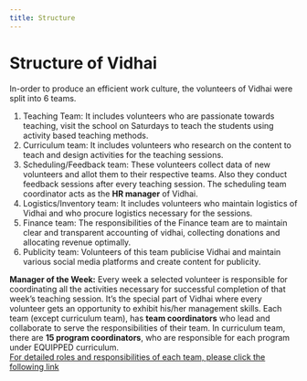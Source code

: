 ```yaml
---
title: Structure
---
```


# Structure of Vidhai


In-order to produce an efficient work culture, the volunteers of Vidhai were split into 6 teams.

1. Teaching Team: It includes volunteers who are passionate towards teaching, visit the school on Saturdays to teach the students using activity based teaching methods.
2. Curriculum team: It includes volunteers who research on the content to teach and design activities for the teaching sessions.
3. Scheduling/Feedback team: These volunteers collect data of new volunteers and allot them to their respective teams. Also they conduct feedback sessions after every teaching session. The scheduling team coordinator acts as the **HR manager** of Vidhai.
4. Logistics/Inventory team: It includes volunteers who maintain logistics of Vidhai and who procure logistics necessary for the sessions.
5. Finance team: The responsibilities of the Finance team are to maintain clear and transparent accounting of vidhai, collecting donations and allocating revenue optimally.
6. Publicity team: Volunteers of this team publicise Vidhai and maintain various social media platforms and create content for publicity.

**Manager of the Week:** Every week a selected volunteer is responsible for coordinating all the activities necessary for successful completion of that week’s teaching session. It’s the special part of Vidhai where every volunteer gets an opportunity to exhibit his/her management skills.
Each team (except curriculum team), has **team coordinators** who lead and collaborate to serve the responsibilities of their team.
In curriculum team, there are **15 program coordinators**, who are responsible for each program under EQUIPPED curriculum.  
[For detailed roles and responsibilities of each team, please click the following link][roles]

[roles]: https://drive.google.com/file/d/1dXeVgTZtNGz5D7q9gSI-0b4AVp1acQnK/view?usp=sharing
